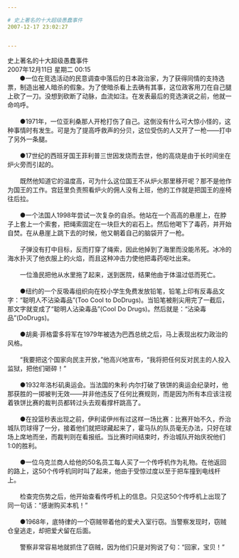 ```yaml
---

# 史上著名的十大超级愚蠢事件
2007-12-17 23:02:27


---
```



<div class="tit">史上著名的十大超级愚蠢事件</div><div class="date">2007年12月11日 星期二  00:15</div>&nbsp;&nbsp;&nbsp;&nbsp;&nbsp;&nbsp;  ●一位在竞选活动的民意调查中落后的日本政治家，为了获得同情的支持选票，制造出被人暗杀的假象。为了使暗杀看上去确有其事，这位政客用刀在自己腿上砍了一刀。没想到砍断了动脉，血流如注。在发表最后的竞选演说之前，他就一命呜呼。 <br />
<br />
　　●1971年，一位亚利桑那人开枪打伤了自己。这倒没有什么可大惊小怪的，这种事情时有发生。可是为了提高呼救声的分贝，这位受伤的人又开了一枪——打中了另外一条腿。 <br />
<br />
　　●17世纪的西班牙国王菲利普三世因发烧而去世，他的高烧是由于长时间坐在炉火旁而引起的。 <br />
<br />
　　既然他知道它的温度高，可为什么这位国王不从炉火那里移开呢？那不是他作为国王的工作。宫廷里负责照看炉火的佣人没有上班，他的工作就是把国王的座椅往后拉。 <br />
<br />
　　●一个法国人1998年尝试一次复杂的自杀。他站在一个高高的悬崖上，在脖子上套上一个索套，把绳索固定在一块巨大的岩石上。然后他喝下了毒药，并开始自焚。在从悬崖上跳下去的时候，他又朝着自己的脑袋开了一枪。 <br />
<br />
　　子弹没有打中目标，反而打穿了绳索，因此他掉到了海里而没能吊死。冰冷的海水扑灭了他衣服上的火焰，而且这种冲击力使他把毒药呕吐出来。 <br />
<br />
　　一位渔民把他从水里拖了起来，送到医院，结果他由于体温过低而死亡。 <br />
<br />
　　●纽约的一个反吸毒组织向在校小学生免费发放铅笔，铅笔上印有反毒品文字：“聪明人不沾染毒品”(Too Cool to DoDrugs)。当铅笔被削尖用完了一截后，那文字就变成了“聪明人沾染毒品”(Cool Do Drugs)。然后就是：“沾染毒品”(DoDrugs)。 <br />
<br />
　　●胡奥·菲格雷多将军在1979年被选为巴西总统之后，马上表现出权力政治的风格。 <br />
<br />
　　“我要把这个国家向民主开放，”他高兴地宣布，“我将把任何反对民主的人投入监狱，把他们砸碎！” <br />
<br />
　　●1932年洛杉矶奥运会。当法国的朱利·内尔打破了铁饼的奥运会纪录时，他那获胜的一掷被判无效——并非他违反了任何比赛规则，而是因为所有本应该注视着铁饼比赛的裁判员都转过头去观看撑杆跳高了。 <br />
<br />
　　●在投篮秒表出现之前，伊利诺伊州有过这样一场比赛：比赛开始不久，乔治城队罚球得了一分，接着他们就把球藏起来了，霍马队的队员毫无办法，只好在球场上席地而坐，而裁判则在看报纸。当比赛时间结束时，乔治城队开始庆祝他们1∶0的胜利。 <br />
<br />
　　●一位乌克兰商人给他的50名员工每人买了一个传呼机作为礼物。在他返回的路上，这50个传呼机同时叫了起来，他由于受惊过度以至于把车撞到电线杆上。 <br />
<br />
　　检查完伤势之后，他开始查看传呼机上的信息。只见这50个传呼机上出现了同一句话：“感谢购买本机！” <br />
<br />
　　●1968年，底特律的一个窃贼带着他的爱犬入室行窃。当警察发现时，窃贼仓皇逃走，却把爱犬留在后面。 <br />
<br />
　　警察非常容易地就抓住了窃贼，因为他们只是对狗说了句：“回家，宝贝！”